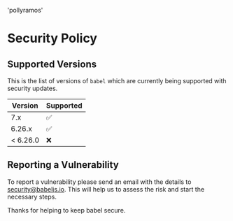 'pollyramos'
# Security Policy

## Supported Versions

This is the list of versions of `babel` which are
currently being supported with security updates.

| Version  | Supported          |
| -------- | ------------------ |
| 7.x      | :white_check_mark: |
| 6.26.x   | :white_check_mark: |
| < 6.26.0 | :x:                |

## Reporting a Vulnerability

To report a vulnerability please send an email with the details to security@babeljs.io. 
This will help us to assess the risk and start the necessary steps.

Thanks for helping to keep babel secure.

